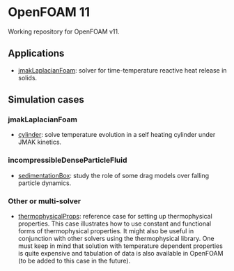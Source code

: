 # OpenFOAM 11

Working repository for OpenFOAM v11.

## Applications

- [jmakLaplacianFoam](applications/jmakLaplacianFoam/): solver for time-temperature reactive heat release in solids.

## Simulation cases

### jmakLaplacianFoam

- [cylinder](run/jmakLaplacianFoam/cylinder/): solve temperature evolution in a self heating cylinder under JMAK kinetics.

### incompressibleDenseParticleFluid

- [sedimentationBox](run/incompressibleDenseParticleFluid/sedimentationBox/): study the role of some drag models over falling particle dynamics.

### Other or multi-solver

- [thermophysicalProps](run/thermophysicalProps/): reference case for setting up thermophysical properties. This case illustrates how to use constant and functional forms of thermophysical properties. It might also be useful in conjunction with other solvers using the thermophysical library. One must keep in mind that solution with temperature dependent properties is quite expensive and tabulation of data is also available in OpenFOAM (to be added to this case in the future).
